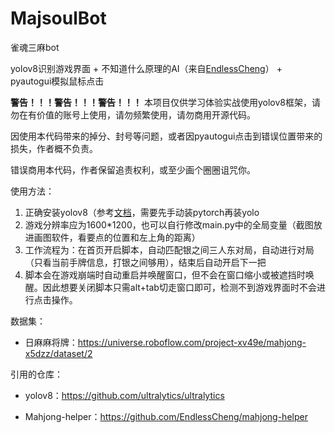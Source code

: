 # MajsoulBot

雀魂三麻bot

yolov8识别游戏界面 + 不知道什么原理的AI（来自[EndlessCheng](https://github.com/EndlessCheng)） + pyautogui模拟鼠标点击

**警告！！！警告！！！警告！！！** 本项目仅供学习体验实战使用yolov8框架，请勿在有价值的账号上使用，请勿频繁使用，请勿商用开源代码。

因使用本代码带来的掉分、封号等问题，或者因pyautogui点击到错误位置带来的损失，作者概不负责。

错误商用本代码，作者保留追责权利，或至少画个圈圈诅咒你。

使用方法：

1. 正确安装yolov8（参考[文档](https://docs.ultralytics.com/quickstart/#install-ultralytics)，需要先手动装pytorch再装yolo
2. 游戏分辨率应为1600*1200，也可以自行修改main.py中的全局变量（截图放进画图软件，看要点的位置和左上角的距离）
3. 工作流程为：在首页开启脚本，自动匹配银之间三人东对局，自动进行对局（只看当前手牌信息，打银之间够用），结束后自动开启下一把
4. 脚本会在游戏崩端时自动重启并唤醒窗口，但不会在窗口缩小或被遮挡时唤醒。因此想要关闭脚本只需alt+tab切走窗口即可，检测不到游戏界面时不会进行点击操作。

数据集：

+ 日麻麻将牌：https://universe.roboflow.com/project-xv49e/mahjong-x5dzz/dataset/2

引用的仓库：

+ yolov8：https://github.com/ultralytics/ultralytics

+ Mahjong-helper：https://github.com/EndlessCheng/mahjong-helper


